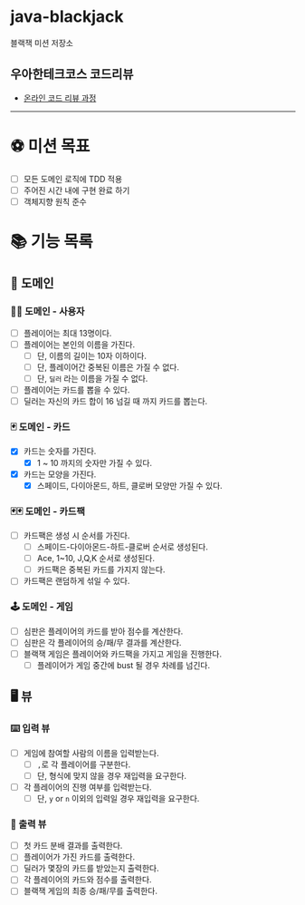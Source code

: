 # java-blackjack

블랙잭 미션 저장소

## 우아한테크코스 코드리뷰

- [온라인 코드 리뷰 과정](https://github.com/woowacourse/woowacourse-docs/blob/master/maincourse/README.md)

---

# ⚽️ 미션 목표

- [ ] 모든 도메인 로직에 TDD 적용
- [ ] 주어진 시간 내에 구현 완료 하기
- [ ] 객체지향 원칙 준수

# 📚 기능 목록

## 👥 도메인

### 🙋‍♂️ 도메인 - 사용자

- [ ] 플레이어는 최대 13명이다.
- [ ] 플레이어는 본인의 이름을 가진다.
    - [ ] 단, 이름의 길이는 10자 이하이다.
    - [ ] 단, 플레이어간 중복된 이름은 가질 수 없다.
    - [ ] 단, `딜러` 라는 이름을 가질 수 없다.
- [ ] 플레이어는 카드를 뽑을 수 있다.
- [ ] 딜러는 자신의 카드 합이 16 넘길 때 까지 카드를 뽑는다.

### 🃏️ 도메인 - 카드

- [x] 카드는 숫자를 가진다.
    - [x] 1 ~ 10 까지의 숫자만 가질 수 있다.
- [x] 카드는 모양을 가진다.
    - [x] 스페이드, 다이아몬드, 하트, 클로버 모양만 가질 수 있다.

### 🃏🃏 도메인 - 카드팩

- [ ] 카드팩은 생성 시 순서를 가진다.
    - [ ] 스페이드-다이아몬드-하트-클로버 순서로 생성된다.
    - [ ] Ace, 1~10, J,Q,K 순서로 생성된다.
    - [ ] 카드팩은 중복된 카드를 가지지 않는다.
- [ ] 카드팩은 랜덤하게 섞일 수 있다.

### 🕹️ 도메인 - 게임

- [ ] 심판은 플레이어의 카드를 받아 점수를 계산한다.
- [ ] 심판은 각 플레이어의 승/패/무 결과를 계산한다.
- [ ] 블랙잭 게임은 플레이어와 카드팩을 가지고 게임을 진행한다.
    - [ ] 플레이어가 게임 중간에 bust 될 경우 차례를 넘긴다.

## 🖥️ 뷰

### ⌨️ 입력 뷰

- [ ] 게임에 참여할 사람의 이름을 입력받는다.
    - [ ] `,`로 각 플레이어를 구분한다.
    - [ ] 단, 형식에 맞지 않을 경우 재입력을 요구한다.
- [ ] 각 플레이어의 진행 여부를 입력받는다.
    - [ ] 단, `y` or `n` 이외의 입력일 경우 재입력을 요구한다.

### 👀️ 출력 뷰

- [ ] 첫 카드 분배 결과를 출력한다.
- [ ] 플레이어가 가진 카드를 출력한다.
- [ ] 딜러가 몇장의 카드를 받았는지 출력한다.
- [ ] 각 플레이어의 카드와 점수를 출력한다.
- [ ] 블랙잭 게임의 최종 승/패/무를 출력한다.
